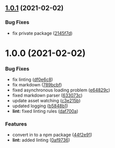 ## [1.0.1](https://github.com/cenk1cenk2/presentation-mti/compare/v1.0.0...v1.0.1) (2021-02-02)


### Bug Fixes

* fix private package ([2145f7d](https://github.com/cenk1cenk2/presentation-mti/commit/2145f7d5afd227e1875e626bb4fb3f2ba1386b4a))

# 1.0.0 (2021-02-02)


### Bug Fixes

* fix linting ([df0e6c8](https://github.com/cenk1cenk2/presentation-mti/commit/df0e6c8cc3f6a1ba556df299da23a1d3b0f4e3b9))
* fix markdown ([789bcbf](https://github.com/cenk1cenk2/presentation-mti/commit/789bcbf835fb6dea2323b36802eb157b829c7757))
* fixed asynchronous loading problem ([e64829c](https://github.com/cenk1cenk2/presentation-mti/commit/e64829cfb36932341117fe38709ce10c0a949180))
* fixed markdown parser ([633073c](https://github.com/cenk1cenk2/presentation-mti/commit/633073c50c166769a5e14ddb01651f0513d85a05))
* update asset watching ([c3e215b](https://github.com/cenk1cenk2/presentation-mti/commit/c3e215b0940865bd776f150745a0bd3665f1294d))
* updated logging ([b5848b1](https://github.com/cenk1cenk2/presentation-mti/commit/b5848b1c0148681b748b9972eb025545a2986245))
* **lint:** fixed linting rules ([daf700a](https://github.com/cenk1cenk2/presentation-mti/commit/daf700a1791b66f961cd3c8aa3d6601e9ecd2256))


### Features

* convert in to a npm package ([44f2e91](https://github.com/cenk1cenk2/presentation-mti/commit/44f2e91f7af21dcc9da7629a2b99bb546d6c9b78))
* **lint:** added linting ([0af9736](https://github.com/cenk1cenk2/presentation-mti/commit/0af97360b2756e485afaa7a66cf1c26a8dde46ed))
